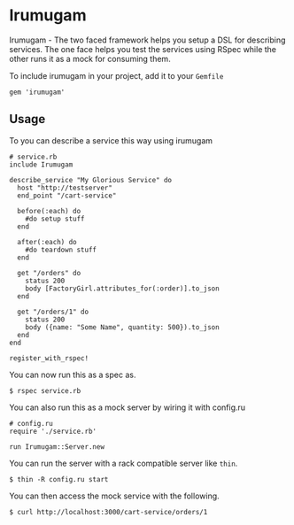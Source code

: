 # Irumugam

Irumugam - The two faced framework helps you setup a DSL for describing services. The one face helps you test the services using RSpec while the other runs it as a mock for consuming them.

To include irumugam in your project, add it to your `Gemfile`

    gem 'irumugam'

## Usage

To you can describe a service this way using irumugam

    # service.rb
    include Irumugam
    
    describe_service "My Glorious Service" do
      host "http://testserver"
      end_point "/cart-service"

      before(:each) do
        #do setup stuff
      end

      after(:each) do
        #do teardown stuff
      end

      get "/orders" do
        status 200
        body [FactoryGirl.attributes_for(:order)].to_json
      end

      get "/orders/1" do
        status 200
        body ({name: "Some Name", quantity: 500}).to_json
      end
    end

    register_with_rspec!

You can now run this as a spec as.

    $ rspec service.rb

You can also run this as a mock server by wiring it with config.ru

    # config.ru
    require './service.rb'

    run Irumugam::Server.new

You can run the server with a rack compatible server like `thin`.

    $ thin -R config.ru start

You can then access the mock service with the following.

    $ curl http://localhost:3000/cart-service/orders/1
